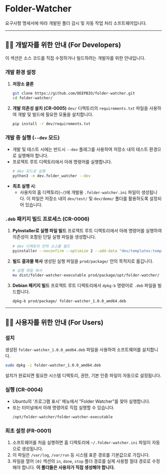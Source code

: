 # Folder-Watcher

요구사항 명세서에 따라 개발된 폴더 감시 및 자동 작업 처리 소프트웨어입니다.

---

## 👨‍💻 개발자를 위한 안내 (For Developers)

이 섹션은 소스 코드를 직접 수정하거나 빌드하려는 개발자를 위한 안내입니다.

### 개발 환경 설정
1.  **저장소 클론**
    ```bash
    git clone https://github.com/DEEPBIO/folder-watcher.git
    cd folder-watcher/
    ```

2.  **개발 의존성 설치 (CR-0005)**
    `dev/` 디렉토리의 `requirements.txt` 파일을 사용하여 개발 및 빌드에 필요한 모듈을 설치합니다.
    ```bash
    pip install -r dev/requirements.txt
    ```

### 개발 중 실행 (`--dev` 모드)
-   개발 및 테스트 시에는 반드시 `--dev` 플래그를 사용하여 저장소 내의 테스트 환경으로 실행해야 합니다.
-   프로젝트 루트 디렉토리에서 아래 명령어를 실행합니다.
    ```bash
    # dev 모드로 실행
    python3 -m dev.folder_watcher --dev
    ```
-   **최초 실행 시**:
    - 사용자의 홈 디렉토리(`~/`)에 개발용 `.folder-watcher.ini` 파일이 생성됩니다. 이 파일은 저장소 내의 `dev/test/` 및 `dev/demo/` 폴더를 활용하도록 설정되어 있습니다.

### `.deb` 패키지 빌드 프로세스 (CR-0006)
1.  **PyInstaller로 실행 파일 빌드**
    프로젝트 루트 디렉토리에서 아래 명령어를 실행하여 의존성이 포함된 단일 실행 파일을 생성합니다.
    ```bash
    # dev 디렉토리 안의 소스를 빌드
    pyinstaller --noconfirm --optimize 2 --add-data "dev/templates:templates" --add-data "dev/static:static" --onefile --name folder-watcher-executable --paths . dev/folder_watcher/__main__.py
    ```

2.  **빌드 결과물 복사**
    생성된 실행 파일을 `prod/package/` 안의 목적지로 옮깁니다.
    ```bash
    # 실행 파일 복사
    mv dist/folder-watcher-executable prod/package/opt/folder-watcher/
    ```

3.  **Debian 패키지 빌드**
    프로젝트 루트 디렉토리에서 `dpkg-b` 명령어로 `.deb` 파일을 빌드합니다.
    ```bash
    dpkg-b prod/package/ folder-watcher_1.0.0_amd64.deb
    ```

---

## 👩‍💼 사용자를 위한 안내 (For Users)

### 설치
생성된 `folder-watcher_1.0.0_amd64.deb` 파일을 사용하여 소프트웨어를 설치합니다.
```bash
sudo dpkg -i folder-watcher_1.0.0_amd64.deb
```
설치가 완료되면 필요한 시스템 디렉토리, 권한, 기본 인증 파일이 자동으로 설정됩니다.

### 실행 (CR-0004)
-   Ubuntu의 '프로그램 표시' 메뉴에서 "Folder Watcher"를 찾아 실행합니다.
-   또는 터미널에서 아래 명령어로 직접 실행할 수 있습니다.
    ```bash
    /opt/folder-watcher/folder-watcher-executable
    ```

### 최초 설정 (FR-0001)
1.  소프트웨어를 처음 실행하면 홈 디렉토리에 `~/.folder-watcher.ini` 파일이 자동으로 생성됩니다.
2.  이 파일은 `/var/log`, `/var/run` 등 시스템 표준 경로를 기본값으로 가집니다.
3.  파일을 열어 `[0]` 섹션의 `in`, `done`, `stop` 폴더 경로를 실제 사용할 절대 경로로 수정해야 합니다. **이 폴더들은 사용자가 직접 생성해야 합니다.**
